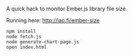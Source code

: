 A quick hack to monitor Ember.js library file size.

Running here: http://iao.fi/ember-size

```
npm install
node fetch.js
node generate-chart-page.js
open index.html
```
